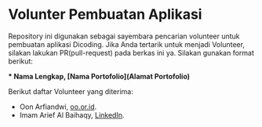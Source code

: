 # Volunter Pembuatan Aplikasi

Repository ini digunakan sebagai sayembara pencarian volunteer untuk pembuatan aplikasi Dicoding. Jika Anda tertarik untuk menjadi Volunteer, silakan lakukan PR(pull-request) pada berkas ini ya. Silakan gunakan format berikut:


**\* Nama Lengkap, [Nama Portofolio](Alamat Portofolio)**


Berikut daftar Volunteer yang diterima:

* Oon Arfiandwi, [oo.or.id](https://oo.or.id).
* Imam Arief Al Baihaqy, [LinkedIn](https://www.linkedin.com/in/imam-arief-al-baihaqy-aaba8a221/).
